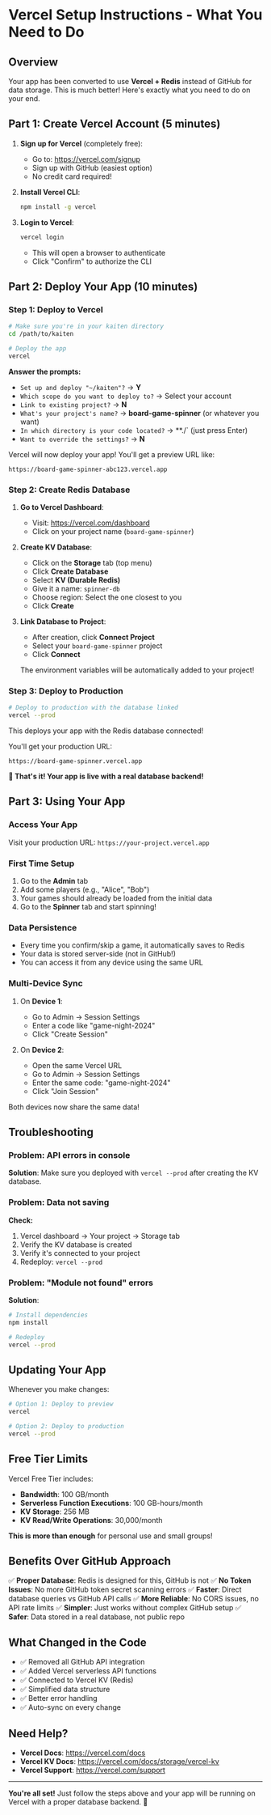# Vercel Setup Instructions - What You Need to Do

## Overview

Your app has been converted to use **Vercel + Redis** instead of GitHub for data storage. This is much better! Here's exactly what you need to do on your end.

## Part 1: Create Vercel Account (5 minutes)

1. **Sign up for Vercel** (completely free):
   - Go to: https://vercel.com/signup
   - Sign up with GitHub (easiest option)
   - No credit card required!

2. **Install Vercel CLI**:
   ```bash
   npm install -g vercel
   ```

3. **Login to Vercel**:
   ```bash
   vercel login
   ```
   - This will open a browser to authenticate
   - Click "Confirm" to authorize the CLI

## Part 2: Deploy Your App (10 minutes)

### Step 1: Deploy to Vercel

```bash
# Make sure you're in your kaiten directory
cd /path/to/kaiten

# Deploy the app
vercel
```

**Answer the prompts:**
- `Set up and deploy "~/kaiten"?` → **Y**
- `Which scope do you want to deploy to?` → Select your account
- `Link to existing project?` → **N**
- `What's your project's name?` → **board-game-spinner** (or whatever you want)
- `In which directory is your code located?` → **./` (just press Enter)
- `Want to override the settings?` → **N**

Vercel will now deploy your app! You'll get a preview URL like:
```
https://board-game-spinner-abc123.vercel.app
```

### Step 2: Create Redis Database

1. **Go to Vercel Dashboard**:
   - Visit: https://vercel.com/dashboard
   - Click on your project name (`board-game-spinner`)

2. **Create KV Database**:
   - Click on the **Storage** tab (top menu)
   - Click **Create Database**
   - Select **KV (Durable Redis)**
   - Give it a name: `spinner-db`
   - Choose region: Select the one closest to you
   - Click **Create**

3. **Link Database to Project**:
   - After creation, click **Connect Project**
   - Select your `board-game-spinner` project
   - Click **Connect**

   The environment variables will be automatically added to your project!

### Step 3: Deploy to Production

```bash
# Deploy to production with the database linked
vercel --prod
```

This deploys your app with the Redis database connected!

You'll get your production URL:
```
https://board-game-spinner.vercel.app
```

**🎉 That's it! Your app is live with a real database backend!**

## Part 3: Using Your App

### Access Your App

Visit your production URL: `https://your-project.vercel.app`

### First Time Setup

1. Go to the **Admin** tab
2. Add some players (e.g., "Alice", "Bob")
3. Your games should already be loaded from the initial data
4. Go to the **Spinner** tab and start spinning!

### Data Persistence

- Every time you confirm/skip a game, it automatically saves to Redis
- Your data is stored server-side (not in GitHub!)
- You can access it from any device using the same URL

### Multi-Device Sync

1. On **Device 1**:
   - Go to Admin → Session Settings
   - Enter a code like "game-night-2024"
   - Click "Create Session"

2. On **Device 2**:
   - Open the same Vercel URL
   - Go to Admin → Session Settings
   - Enter the same code: "game-night-2024"
   - Click "Join Session"

Both devices now share the same data!

## Troubleshooting

### Problem: API errors in console

**Solution**: Make sure you deployed with `vercel --prod` after creating the KV database.

### Problem: Data not saving

**Check:**
1. Vercel dashboard → Your project → Storage tab
2. Verify the KV database is created
3. Verify it's connected to your project
4. Redeploy: `vercel --prod`

### Problem: "Module not found" errors

**Solution**:
```bash
# Install dependencies
npm install

# Redeploy
vercel --prod
```

## Updating Your App

Whenever you make changes:

```bash
# Option 1: Deploy to preview
vercel

# Option 2: Deploy to production
vercel --prod
```

## Free Tier Limits

Vercel Free Tier includes:
- **Bandwidth**: 100 GB/month
- **Serverless Function Executions**: 100 GB-hours/month
- **KV Storage**: 256 MB
- **KV Read/Write Operations**: 30,000/month

**This is more than enough** for personal use and small groups!

## Benefits Over GitHub Approach

✅ **Proper Database**: Redis is designed for this, GitHub is not
✅ **No Token Issues**: No more GitHub token secret scanning errors
✅ **Faster**: Direct database queries vs GitHub API calls
✅ **More Reliable**: No CORS issues, no API rate limits
✅ **Simpler**: Just works without complex GitHub setup
✅ **Safer**: Data stored in a real database, not public repo

## What Changed in the Code

- ✅ Removed all GitHub API integration
- ✅ Added Vercel serverless API functions
- ✅ Connected to Vercel KV (Redis)
- ✅ Simplified data structure
- ✅ Better error handling
- ✅ Auto-sync on every change

## Need Help?

- **Vercel Docs**: https://vercel.com/docs
- **Vercel KV Docs**: https://vercel.com/docs/storage/vercel-kv
- **Vercel Support**: https://vercel.com/support

---

**You're all set!** Just follow the steps above and your app will be running on Vercel with a proper database backend. 🚀
